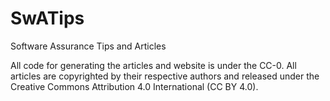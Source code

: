 # SwATips
Software Assurance Tips and Articles

All code for generating the articles and website is under the CC-0. All articles are copyrighted by their respective authors and released under the Creative Commons Attribution 4.0 International (CC BY 4.0).
